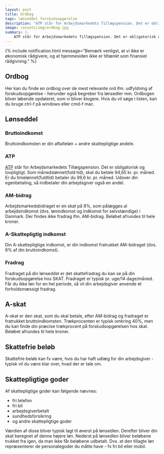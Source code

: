 ```yaml
---
layout: post
title: Ordbog
tags: lønseddel forskudsopgørelse
description: "ATP står for Arbejdsmarkedets Tillægspension. Det er obligatorisk og lovpligtigt"
image: /assets/img/ordbog.jpg
summary: |-
    ATP står for Arbejdsmarkedets Tillægspension. Det er obligatorisk og lovpligtigt.
---
```

{% include notification.html message="Bemærk venligst, at vi ikke er økonomisk rådgivere, og at hjemmesiden ikke er tiltænkt som finansiel rådgivning." %}

## Ordbog

Her kan du finde en ordbog over de mest relevante ord ifm. udfyldning af forskudsopgørelse - herunder også begreber fra lønsedler mm. Ordbogen bliver løbende opdateret, som vi bliver klogere. Hvis du vil søge i listen, kan du bruge ctrl-f på windows eller cmd-f mac.

## Lønseddel

### Bruttoindkomst
Bruttoindkomsten er din aftalteløn + andre skattepligtige andele.

### ATP
[ATP](https://www.borger.dk/pension-og-efterloen/ATP-Livslang-pension-oversigt/ATP-Livslang-Pension) står for Arbejdsmarkedets Tillægspension. Det er obligatorisk og lovpligtigt. Som månedslønnet(fuld tid), skal du betale 94,65 kr. pr. måned. Er du timelønnet(fuldtid) betaler du 99,6 kr. pr. måned. Udover din egenbetaling, så indbetaler din arbejdsgiver også en andel.

### AM-bidrag
Arbejdsmarkedsbidraget er en skat på 8%, som pålægges al arbejdsindkomst (dvs. lønindkomst og indkomst for selvstændige) i Danmark. Der findes ikke fradrag ifm. AM-bidrag. Beløbet afrundes til hele kroner.

### A-Skattepligtig indkomst
Din A-skattepligtige indkomst, er din indkomst fratrukket AM-bidraget (dvs. 8% af din bruttoindkomst).

### Fradrag
Fradraget på din lønseddel er det skattefradrag du kan se på din forskudsopgørelse hos SKAT. Fradraget er typisk pr. uge/14 dage/måned. Får du ikke løn for en hel periode, så vil din arbejdsgiver anvende et forholdsmæssigt fradrag.

## A-skat
A-skat er den skat, som du skal betale, efter AM-bidrag og fradraget er fratrukket bruttoindkomsten. Trækprocenten er typisk omkring 40%, men du kan finde din præcise trækprocent på forskudsopgørelsen hos skat. Beløbet afrundes til hele kroner.

## Skattefrie beløb
Skattefrie beløb kan fx være, hvis du har haft udlæg for din arbejdsgiver - typisk vil du være klar over, hvad der er tale om.

## Skattepligtige goder
Af skattepligtige goder kan følgende nævnes:
- fri telefon
- fri bil
- arbejdsgiverbetalt
- sundhedsforsikring
- og andre skattepligtige goder

Værdien af disse bliver typisk lagt til øverst på lønsedlen. Derefter bliver din skat beregnet af denne højere løn. Nederst på lønsedlen bliver beløbene trukket fra igen, da man ikke får beløbene udbetalt. Dvs. at den tillagte løn repræsenterer de personalegoder du måtte have - fx fri bil eller mobil.
